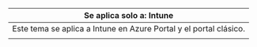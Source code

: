 |Se aplica solo a: Intune |
|--|
|Este tema se aplica a Intune en Azure Portal y el portal clásico.|
| |
